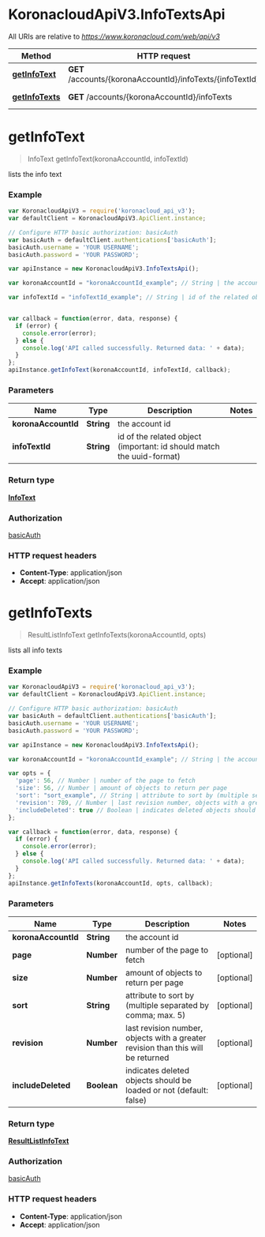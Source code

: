 # KoronacloudApiV3.InfoTextsApi

All URIs are relative to *https://www.koronacloud.com/web/api/v3*

Method | HTTP request | Description
------------- | ------------- | -------------
[**getInfoText**](InfoTextsApi.md#getInfoText) | **GET** /accounts/{koronaAccountId}/infoTexts/{infoTextId} | lists the info text
[**getInfoTexts**](InfoTextsApi.md#getInfoTexts) | **GET** /accounts/{koronaAccountId}/infoTexts | lists all info texts


<a name="getInfoText"></a>
# **getInfoText**
> InfoText getInfoText(koronaAccountId, infoTextId)

lists the info text



### Example
```javascript
var KoronacloudApiV3 = require('koronacloud_api_v3');
var defaultClient = KoronacloudApiV3.ApiClient.instance;

// Configure HTTP basic authorization: basicAuth
var basicAuth = defaultClient.authentications['basicAuth'];
basicAuth.username = 'YOUR USERNAME';
basicAuth.password = 'YOUR PASSWORD';

var apiInstance = new KoronacloudApiV3.InfoTextsApi();

var koronaAccountId = "koronaAccountId_example"; // String | the account id

var infoTextId = "infoTextId_example"; // String | id of the related object (important: id should match the uuid-format)


var callback = function(error, data, response) {
  if (error) {
    console.error(error);
  } else {
    console.log('API called successfully. Returned data: ' + data);
  }
};
apiInstance.getInfoText(koronaAccountId, infoTextId, callback);
```

### Parameters

Name | Type | Description  | Notes
------------- | ------------- | ------------- | -------------
 **koronaAccountId** | **String**| the account id | 
 **infoTextId** | **String**| id of the related object (important: id should match the uuid-format) | 

### Return type

[**InfoText**](InfoText.md)

### Authorization

[basicAuth](../README.md#basicAuth)

### HTTP request headers

 - **Content-Type**: application/json
 - **Accept**: application/json

<a name="getInfoTexts"></a>
# **getInfoTexts**
> ResultListInfoText getInfoTexts(koronaAccountId, opts)

lists all info texts



### Example
```javascript
var KoronacloudApiV3 = require('koronacloud_api_v3');
var defaultClient = KoronacloudApiV3.ApiClient.instance;

// Configure HTTP basic authorization: basicAuth
var basicAuth = defaultClient.authentications['basicAuth'];
basicAuth.username = 'YOUR USERNAME';
basicAuth.password = 'YOUR PASSWORD';

var apiInstance = new KoronacloudApiV3.InfoTextsApi();

var koronaAccountId = "koronaAccountId_example"; // String | the account id

var opts = { 
  'page': 56, // Number | number of the page to fetch
  'size': 56, // Number | amount of objects to return per page
  'sort': "sort_example", // String | attribute to sort by (multiple separated by comma; max. 5)
  'revision': 789, // Number | last revision number, objects with a greater revision than this will be returned
  'includeDeleted': true // Boolean | indicates deleted objects should be loaded or not (default: false)
};

var callback = function(error, data, response) {
  if (error) {
    console.error(error);
  } else {
    console.log('API called successfully. Returned data: ' + data);
  }
};
apiInstance.getInfoTexts(koronaAccountId, opts, callback);
```

### Parameters

Name | Type | Description  | Notes
------------- | ------------- | ------------- | -------------
 **koronaAccountId** | **String**| the account id | 
 **page** | **Number**| number of the page to fetch | [optional] 
 **size** | **Number**| amount of objects to return per page | [optional] 
 **sort** | **String**| attribute to sort by (multiple separated by comma; max. 5) | [optional] 
 **revision** | **Number**| last revision number, objects with a greater revision than this will be returned | [optional] 
 **includeDeleted** | **Boolean**| indicates deleted objects should be loaded or not (default: false) | [optional] 

### Return type

[**ResultListInfoText**](ResultListInfoText.md)

### Authorization

[basicAuth](../README.md#basicAuth)

### HTTP request headers

 - **Content-Type**: application/json
 - **Accept**: application/json

